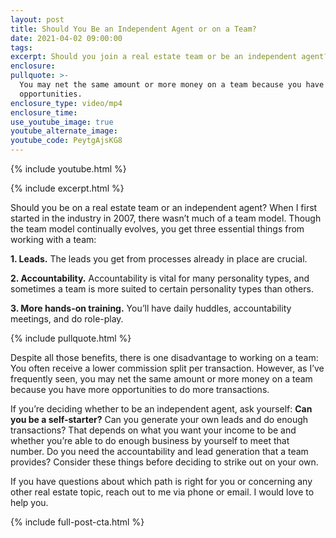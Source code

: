 ```yaml
---
layout: post
title: Should You Be an Independent Agent or on a Team?
date: 2021-04-02 09:00:00
tags:
excerpt: Should you join a real estate team or be an independent agent?
enclosure:
pullquote: >-
  You may net the same amount or more money on a team because you have more
  opportunities.
enclosure_type: video/mp4
enclosure_time:
use_youtube_image: true
youtube_alternate_image:
youtube_code: PeytgAjsKG8
---
```

{% include youtube.html %}

{% include excerpt.html %}

Should you be on a real estate team or an independent agent? When I first started in the industry in 2007, there wasn’t much of a team model. Though the team model continually evolves, you get three essential things from working with a team:

**1\. Leads.** The leads you get from processes already in place are crucial.&nbsp;

**2\. Accountability.** Accountability is vital for many personality types, and sometimes a team is more suited to certain personality types than others.

**3\. More hands-on training.** You’ll have daily huddles, accountability meetings, and do role-play.

{% include pullquote.html %}

Despite all those benefits, there is one disadvantage to working on a team: You often receive a lower commission split per transaction. However, as I’ve frequently seen, you may net the same amount or more money on a team because you have more opportunities to do more transactions.&nbsp;

If you’re deciding whether to be an independent agent, ask yourself: **Can you be a self-starter?** Can you generate your own leads and do enough transactions? That depends on what you want your income to be and whether you’re able to do enough business by yourself to meet that number. Do you need the accountability and lead generation that a team provides? Consider these things before deciding to strike out on your own.&nbsp;

If you have questions about which path is right for you or concerning any other real estate topic, reach out to me via phone or email. I would love to help you.

{% include full-post-cta.html %}
